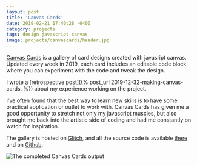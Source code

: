```yaml
---
layout: post
title: 'Canvas Cards'
date: 2019-02-21 17:40:28 -0400
category: projects
tags: design javascript canvas
image: projects/canvascards/header.jpg
---
```


[Canvas Cards](https://canvas-cards.glitch.me/) is a gallery of card designs created with javasript canvas. Updated every week in 2019, each card includes an editable code block where you can experiment with the code and tweak the design.

I wrote a [retrospective post]({% post_url 2019-12-32-making-canvas-cards. %}) about my experience working on the project.

I've often found that the best way to learn new skills is to have some practical application or outlet to work with. Canvas Cards has given me a good opportunity to stretch not only my javascript muscles, but also brought me back into the artistic side of coding and had me constantly on watch for inspiration.

The gallery is hosted on [Glitch](https://glitch.com), and all the source code is available [there](https://glitch.com/edit/#!/canvas-cards) and on [Github](https://github.com/lkpttn/deck).

<div class="full-container gallery">
<img src="/assets/images/posts/makingcanvascards/PosterSize.png" alt="The completed Canvas Cards output"/>
</div>
